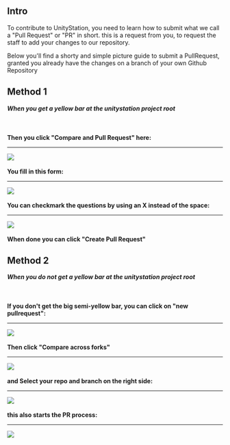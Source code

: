 ## Intro
To contribute to UnityStation, you need to learn how to submit what we call a "Pull Request" or "PR" in short. this is a request from you, to request the staff to add your changes to our repository.

Below you'll find a shorty and simple picture guide to submit a PullRequest, granted you already have the changes on a branch of your own Github Repository

## Method 1<br>
**_When you get a yellow bar at the unitystation project root_**<br>
<br><br><br>
**Then you click "Compare and Pull Request" here:**<br>

***

![](https://cdn.discordapp.com/attachments/393053833804382210/393163667497025536/Screen_Shot_2017-12-20_at_23.07.17.png)<br><br>
**You fill in this form:**<br>
***
![](https://cdn.discordapp.com/attachments/393053833804382210/393163730231230464/Screen_Shot_2017-12-20_at_23.07.52.png)<br><br>
**You can checkmark the questions by using an X instead of the space:** <br>
***
![](https://cdn.discordapp.com/attachments/393053833804382210/393163808165724160/Screen_Shot_2017-12-20_at_23.08.14.png)<br><br>
**When done you can click "Create Pull Request"**

## Method 2<br>
**_When you do not get a yellow bar at the unitystation project root_**<br>
<br><br><br>
**If you don't get the big semi-yellow bar, you can click on "new pullrequest":**<br>
***
![](https://cdn.discordapp.com/attachments/393053833804382210/393163930949648384/Screen_Shot_2017-12-20_at_23.09.42.png)<br><br>
**Then click "Compare across forks"**<br>
***
![](https://cdn.discordapp.com/attachments/393053833804382210/393163980224331806/Screen_Shot_2017-12-20_at_23.10.16.png)<br><br>
**and Select your repo and branch on the right side:**<br>
***
![](https://cdn.discordapp.com/attachments/393053833804382210/393164052773339136/Screen_Shot_2017-12-20_at_23.10.35.png)<br><br>
**this also starts the PR process:**<br>
***
![](https://cdn.discordapp.com/attachments/393053833804382210/393164159866503168/Screen_Shot_2017-12-20_at_23.11.10.png)<br><br>
